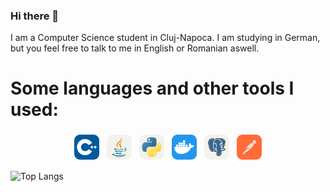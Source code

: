 ### Hi there 👋


I am a Computer Science student in Cluj-Napoca. I am studying in German, but you feel free to talk to me in English or Romanian aswell.

# Some languages and other tools I used:
<p align="center">
<img src="https://github.com/tandpfun/skill-icons/blob/main/icons/CPP.svg" alt="CPP" height="40" style="vertical-align:top; margin:4px">
<img src="https://github.com/tandpfun/skill-icons/blob/main/icons/Java-Light.svg" alt="Java" height="40" style="vertical-align:top; margin:4px">
<img src="https://github.com/tandpfun/skill-icons/blob/main/icons/Python-Light.svg" alt="Python" height="40" style="vertical-align:top; margin:4px">
<img src="https://github.com/tandpfun/skill-icons/blob/main/icons/Docker.svg" alt="Docker" height="40" style="vertical-align:top; margin:4px">
<img src="https://github.com/tandpfun/skill-icons/blob/main/icons/PostgreSQL-Light.svg" alt="PostgreSQL" height="40" style="vertical-align:top; margin:4px">
<img src="https://github.com/tandpfun/skill-icons/blob/main/icons/Postman.svg" alt="Postman" height="40" style="vertical-align:top; margin:4px">
</p>

![Top Langs](https://github-readme-stats.vercel.app/api/top-langs/?username=ana-says-hi&theme=tokyonight)

<!--
**ana-says-hi/ana-says-hi** is a ✨ _special_ ✨ repository because its `README.md` (this file) appears on your GitHub profile.

Here are some ideas to get you started:

- 🔭 I’m currently working on ...
- 🌱 I’m currently learning ...
- 👯 I’m looking to collaborate on ...
- 🤔 I’m looking for help with ...
- 💬 Ask me about ...
- 📫 How to reach me: ...
- 😄 Pronouns: ...
- ⚡ Fun fact: ...
-->
